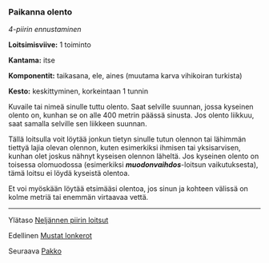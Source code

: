 ### Paikanna olento

*4-piirin ennustaminen*

**Loitsimisviive:** 1 toiminto

**Kantama:** itse

**Komponentit:** taikasana, ele, aines (muutama karva vihikoiran turkista)

**Kesto:** keskittyminen, korkeintaan 1 tunnin

Kuvaile tai nimeä sinulle tuttu olento. Saat selville suunnan, jossa kyseinen olento on, kunhan se on alle 400 metrin päässä sinusta. Jos olento liikkuu, saat samalla selville sen liikkeen suunnan.

Tällä loitsulla voit löytää jonkun tietyn sinulle tutun olennon tai lähimmän tiettyä lajia olevan olennon, kuten esimerkiksi ihmisen tai yksisarvisen, kunhan olet joskus nähnyt kyseisen olennon läheltä. Jos kyseinen olento on toisessa olomuodossa (esimerkiksi ***muodonvaihdos***-loitsun vaikutuksesta), tämä loitsu ei löydä kyseistä olentoa.

Et voi myöskään löytää etsimääsi olentoa, jos sinun ja kohteen välissä on kolme metriä tai enemmän virtaavaa vettä.

----

Ylätaso [Neljännen piirin loitsut](4_piirin_loitsut.md)

Edellinen [Mustat lonkerot](Mustat_lonkerot.md)

Seuraava [Pakko](Pakko.md)
